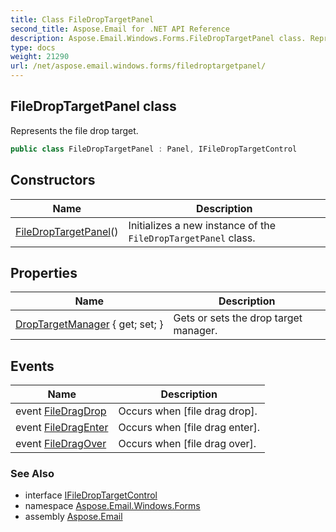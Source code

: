 ```yaml
---
title: Class FileDropTargetPanel
second_title: Aspose.Email for .NET API Reference
description: Aspose.Email.Windows.Forms.FileDropTargetPanel class. Represents the file drop target
type: docs
weight: 21290
url: /net/aspose.email.windows.forms/filedroptargetpanel/
---
```

## FileDropTargetPanel class

Represents the file drop target.

```csharp
public class FileDropTargetPanel : Panel, IFileDropTargetControl
```

## Constructors

| Name | Description |
| --- | --- |
| [FileDropTargetPanel](filedroptargetpanel/)() | Initializes a new instance of the `FileDropTargetPanel` class. |

## Properties

| Name | Description |
| --- | --- |
| [DropTargetManager](../../aspose.email.windows.forms/filedroptargetpanel/droptargetmanager/) { get; set; } | Gets or sets the drop target manager. |

## Events

| Name | Description |
| --- | --- |
| event [FileDragDrop](../../aspose.email.windows.forms/filedroptargetpanel/filedragdrop/) | Occurs when [file drag drop]. |
| event [FileDragEnter](../../aspose.email.windows.forms/filedroptargetpanel/filedragenter/) | Occurs when [file drag enter]. |
| event [FileDragOver](../../aspose.email.windows.forms/filedroptargetpanel/filedragover/) | Occurs when [file drag over]. |

### See Also

* interface [IFileDropTargetControl](../ifiledroptargetcontrol/)
* namespace [Aspose.Email.Windows.Forms](../../aspose.email.windows.forms/)
* assembly [Aspose.Email](../../)


